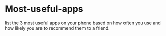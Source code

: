 # Most-useful-apps
list the 3 most useful apps on your phone based on how often you use and how likely you are to recommend them to a friend.
